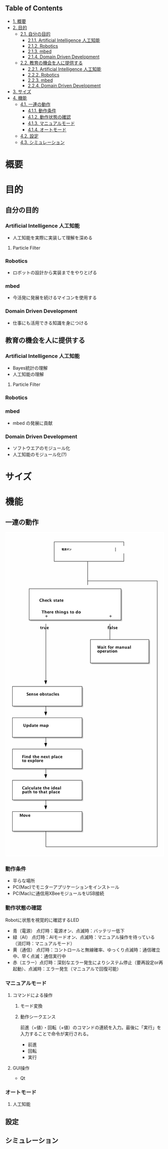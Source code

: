 <nav id="table-of-contents">
<h2>Table of Contents</h2>
<div id="text-table-of-contents">
<ul>
<li><a href="#sec-1">1. 概要</a></li>
<li><a href="#sec-2">2. 目的</a>
<ul>
<li><a href="#sec-2-1">2.1. 自分の目的</a>
<ul>
<li><a href="#sec-2-1-1">2.1.1. Artificial Intelligence 人工知能</a></li>
<li><a href="#sec-2-1-2">2.1.2. Robotics</a></li>
<li><a href="#sec-2-1-3">2.1.3. mbed</a></li>
<li><a href="#sec-2-1-4">2.1.4. Domain Driven Development</a></li>
</ul>
</li>
<li><a href="#sec-2-2">2.2. 教育の機会を人に提供する</a>
<ul>
<li><a href="#sec-2-2-1">2.2.1. Artificial Intelligence 人工知能</a></li>
<li><a href="#sec-2-2-2">2.2.2. Robotics</a></li>
<li><a href="#sec-2-2-3">2.2.3. mbed</a></li>
<li><a href="#sec-2-2-4">2.2.4. Domain Driven Development</a></li>
</ul>
</li>
</ul>
</li>
<li><a href="#sec-3">3. サイズ</a></li>
<li><a href="#sec-4">4. 機能</a>
<ul>
<li><a href="#sec-4-1">4.1. 一連の動作</a>
<ul>
<li><a href="#sec-4-1-1">4.1.1. 動作条件</a></li>
<li><a href="#sec-4-1-2">4.1.2. 動作状態の確認</a></li>
<li><a href="#sec-4-1-3">4.1.3. マニュアルモード</a></li>
<li><a href="#sec-4-1-4">4.1.4. オートモード</a></li>
</ul>
</li>
<li><a href="#sec-4-2">4.2. 設定</a></li>
<li><a href="#sec-4-3">4.3. シミュレーション</a></li>
</ul>
</li>
</ul>
</div>
</nav>


# 概要<a id="sec-1"></a>

# 目的<a id="sec-2"></a>

## 自分の目的<a id="sec-2-1"></a>

### Artificial Intelligence 人工知能<a id="sec-2-1-1"></a>

-   人工知能を実際に実装して理解を深める

1.  Particle Filter

### Robotics<a id="sec-2-1-2"></a>

-   ロボットの設計から実装までをやりとげる

### mbed<a id="sec-2-1-3"></a>

-   今活発に発展を続けるマイコンを使用する

### Domain Driven Development<a id="sec-2-1-4"></a>

-   仕事にも活用できる知識を身につける

## 教育の機会を人に提供する<a id="sec-2-2"></a>

### Artificial Intelligence 人工知能<a id="sec-2-2-1"></a>

-   Bayes統計の理解
-   人工知能の理解

1.  Particle Filter

### Robotics<a id="sec-2-2-2"></a>

### mbed<a id="sec-2-2-3"></a>

-   mbed の発展に貢献

### Domain Driven Development<a id="sec-2-2-4"></a>

-   ソフトウエアのモジュール化
-   人工知能のモジュール化(?)

# サイズ<a id="sec-3"></a>

# 機能<a id="sec-4"></a>

## 一連の動作<a id="sec-4-1"></a>

![img](./images/external-action-flow.png)

### 動作条件<a id="sec-4-1-1"></a>

-   平らな場所
-   PC(Mac)でモニターアプリケーションをインストール
-   PC(Mac)に通信用XBeeモジュールをUSB接続

### 動作状態の確認<a id="sec-4-1-2"></a>

Robotに状態を視覚的に確認するLED

-   青（電源） 点灯時：電源オン、点滅時：バッテリー低下
-   緑（AI）  点灯時：AIモードオン、点滅時：マニュアル操作を待っている （消灯時：マニュアルモード）
-   黄（通信） 点灯時：コントロールと無線確率、ゆっくり点滅時：通信確立中、早く点滅：通信実行中
-   赤（エラー）点灯時：深刻なエラー発生によりシステム停止（要再設定or再起動）、点滅時：エラー発生（マニュアルで回復可能）

### マニュアルモード<a id="sec-4-1-3"></a>

1.  コマンドによる操作

    1.  モード変換
    
    2.  動作シークエンス
    
        前進（+値）・回転（+値）のコマンドの連続を入力。最後に「実行」を入力することで命令が実行される。
        -   前進
        -   回転
        -   実行

2.  GUI操作

    -   Qt

### オートモード<a id="sec-4-1-4"></a>

1.  人工知能

## 設定<a id="sec-4-2"></a>

## シミュレーション<a id="sec-4-3"></a>